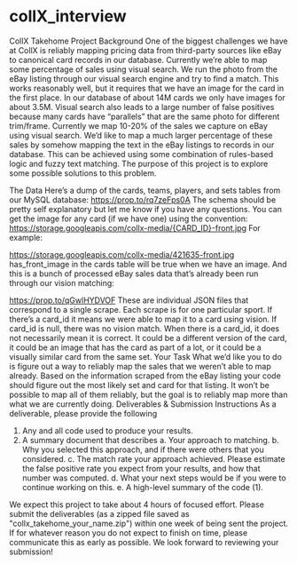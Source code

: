 # collX_interview
CollX Takehome Project
Background
One of the biggest challenges we have at CollX is reliably mapping pricing data from third-party sources like
eBay to canonical card records in our database.
Currently we’re able to map some percentage of sales using visual search. We run the photo from the eBay
listing through our visual search engine and try to find a match. This works reasonably well, but it requires that
we have an image for the card in the first place. In our database of about 14M cards we only have images for
about 3.5M. Visual search also leads to a large number of false positives because many cards have “parallels”
that are the same photo for different trim/frame.
Currently we map 10-20% of the sales we capture on eBay using visual search. We’d like to map a much
larger percentage of these sales by somehow mapping the text in the eBay listings to records in our database.
This can be achieved using some combination of rules-based logic and fuzzy text matching.
The purpose of this project is to explore some possible solutions to this problem.

The Data
Here’s a dump of the cards, teams, players, and sets tables from our MySQL database:
https://prop.to/rq7zeFps0A
The schema should be pretty self explanatory but let me know if you have any questions.
You can get the image for any card (if we have one) using the convention:
https://storage.googleapis.com/collx-media/{CARD_ID}-front.jpg
For example:

https://storage.googleapis.com/collx-media/421635-front.jpg
has_front_image in the cards table will be true when we have an image.
And this is a bunch of processed eBay sales data that’s already been run through our vision matching:

https://prop.to/qGwlHYDVOF
These are individual JSON files that correspond to a single scrape. Each scrape is for one particular sport.
If there’s a card_id it means we were able to map it to a card using vision. If card_id is null, there was no vision
match.
When there is a card_id, it does not necessarily mean it is correct. It could be a different version of the card, it
could be an image that has the card as part of a lot, or it could be a visually similar card from the same set.
Your Task
What we’d like you to do is figure out a way to reliably map the sales that we weren’t able to map already.
Based on the information scraped from the eBay listing your code should figure out the most likely set and card
for that listing. It won’t be possible to map all of them reliably, but the goal is to reliably map more than what we
are currently doing.
Deliverables & Submission Instructions
As a deliverable, please provide the following
1. Any and all code used to produce your results.
2. A summary document that describes
a. Your approach to matching.
b. Why you selected this approach, and if there were others that you considered.
c. The match rate your approach achieved. Please estimate the false positive rate you expect from
your results, and how that number was computed.
d. What your next steps would be if you were to continue working on this.
e. A high-level summary of the code (1).

We expect this project to take about 4 hours of focused effort. Please submit the deliverables (as a zipped file
saved as "collx_takehome_your_name.zip") within one week of being sent the project. If for whatever reason
you do not expect to finish on time, please communicate this as early as possible.
We look forward to reviewing your submission!